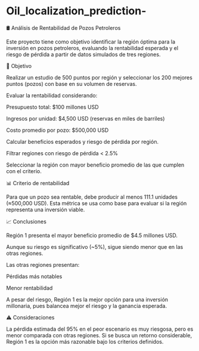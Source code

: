 # Oil_localization_prediction-
🛢️ Análisis de Rentabilidad de Pozos Petroleros

Este proyecto tiene como objetivo identificar la región óptima para la inversión en pozos petroleros, evaluando la rentabilidad esperada y el riesgo de pérdida a partir de datos simulados de tres regiones.

🎯 Objetivo

Realizar un estudio de 500 puntos por región y seleccionar los 200 mejores puntos (pozos) con base en su volumen de reservas.

Evaluar la rentabilidad considerando:

Presupuesto total: $100 millones USD

Ingresos por unidad: $4,500 USD (reservas en miles de barriles)

Costo promedio por pozo: $500,000 USD

Calcular beneficios esperados y riesgo de pérdida por región.

Filtrar regiones con riesgo de pérdida < 2.5%

Seleccionar la región con mayor beneficio promedio de las que cumplen con el criterio.

📊 Criterio de rentabilidad

Para que un pozo sea rentable, debe producir al menos 111.1 unidades (≈500,000 USD). Esta métrica se usa como base para evaluar si la región representa una inversión viable.

📈 Conclusiones

Región 1 presenta el mayor beneficio promedio de $4.5 millones USD.

Aunque su riesgo es significativo (~5%), sigue siendo menor que en las otras regiones.

Las otras regiones presentan:

Pérdidas más notables

Menor rentabilidad

A pesar del riesgo, Región 1 es la mejor opción para una inversión millonaria, pues balancea mejor el riesgo y la ganancia esperada.

⚠️ Consideraciones

La pérdida estimada del 95% en el peor escenario es muy riesgosa, pero es menor comparada con otras regiones. Si se busca un retorno considerable, Región 1 es la opción más razonable bajo los criterios definidos.
